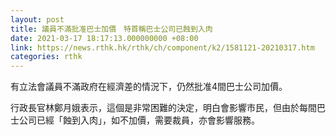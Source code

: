 ```yaml
---
layout: post
title: 議員不滿批准巴士加價　特首稱巴士公司已蝕到入肉
date: 2021-03-17 18:17:13.000000000 +08:00
link: https://news.rthk.hk/rthk/ch/component/k2/1581121-20210317.htm
categories: rthk
---
```


有立法會議員不滿政府在經濟差的情況下，仍然批准4間巴士公司加價。

行政長官林鄭月娥表示，這個是非常困難的決定，明白會影響市民，但由於每間巴士公司已經「蝕到入肉」，如不加價，需要裁員，亦會影響服務。
